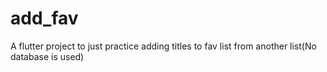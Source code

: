 # add_fav

A flutter project to just practice adding titles to fav list from another list(No database is used)
